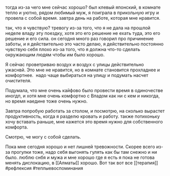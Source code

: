 тогда из-за чего мне сейчас хорошо? был клевый японский, в комнате тепло и уютно, рядом любимый муж, я поиграла в прикольную игру и провела с собой время. завтра день на работе, которая мне нравится. 

так, что я чувствую? тревогу из-за того, что я не дала на прошлой неделе владу эту поездку, хотя это его решение не ехать туда, это его решение и его сила. он сегодня много раз говорил про причинение заботы, и я действительно это часто делаю, я действительно постоянно чувствую себя плохо из-за того, что я должна что-то сделать окружающим людям чтобы им было хорошо. 

Я сейчас проветриваю воздух и воздух с улицы действительно ужаснвй. Это мне не нравится, но в комнате становится прохладнее и комфортнее.  надо чаще выбираться на улицу и подумать насчет очистителя.

Подумала, что мне очень кайфово было провести время в одиночестве иногдп, и хотя мне очень комфортно с Владом как ни с кем и никогда, но время наедине тоже очень нужно.

Завтра попробую работать за столом, и посмотрю, на сколько вырастет продуктивность, когда я разделю кровать и работу. также потихоньку хочу вставать раньше, мне кажется это время нужно для собственного комфорта. 

Смотрю, че могу с собой сделать. 

Пока мне сегодня хорошо и нет лишней тревожности. Скорее всего из-за прогулки тоже, надо себя выгонять гулять как бы там снежно и ни было. люблю снбя и мужа и мне хорошо где я есть я пока не готова менять дислокацию, в [[Алматы]] хорошо. Вот так вот все
[[терапия]] #рефлексия #теплыевоспоминания 